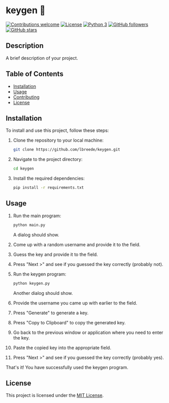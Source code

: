 # keygen :key:

[![Contributions welcome](https://img.shields.io/badge/contributions-welcome-brightgreen.svg?style=flat)](https://github.com/lbreede/keygen/issues)
[![License](https://img.shields.io/badge/license-MIT-blue.svg)](LICENSE)
[![Python 3](https://img.shields.io/badge/Python-3-ff69b4.svg)](https://www.python.org/downloads/release/python-3117/)
[![GitHub followers](https://img.shields.io/github/followers/lbreede.svg?style=social&label=Follow)](https://github.com/lbreede?tab=followers)
[![GitHub stars](https://img.shields.io/github/stars/lbreede/keygen.svg?style=social&label=Star)](https://github.com/lbreede/keygen/stargazers/)

## Description

A brief description of your project.

## Table of Contents

- [Installation](#installation)
- [Usage](#usage)
- [Contributing](#contributing)
- [License](#license)

## Installation

To install and use this project, follow these steps:

1. Clone the repository to your local machine:
    ```bash
    git clone https://github.com/lbreede/keygen.git
    ```

2. Navigate to the project directory:
    ```bash
    cd keygen
    ```

3. Install the required dependencies:
    ```bash
    pip install -r requirements.txt
    ```

## Usage

1. Run the main program:
    ```bash
    python main.py
    ```
    A dialog should show.

2. Come up with a random username and provide it to the field.

3. Guess the key and provide it to the field.

4. Press "Next >" and see if you guessed the key correctly (probably not).

5. Run the keygen program:
    ```bash
    python keygen.py
    ```
    Another dialog should show.

6. Provide the username you came up with earlier to the field.

7. Press "Generate" to generate a key.

8. Press "Copy to Clipboard" to copy the generated key.

9. Go back to the previous window or application where you need to enter the key.

10. Paste the copied key into the appropriate field.

11. Press "Next >" and see if you guessed the key correctly (probably yes).

That's it! You have successfully used the keygen program.

## License

This project is licensed under the [MIT License](LICENSE).

